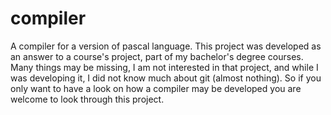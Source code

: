 # compiler

A compiler for a version of pascal language. 
This project was developed as an answer to a course's project, part of my bachelor's degree courses.
Many things may be missing, I am not interested in that project, and while I was developing it, 
I did not know much about git (almost nothing). So if you only want to have a look on how a compiler may be 
developed you are welcome to look through this project. 
